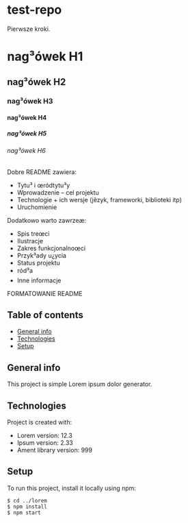 # test-repo

Pierwsze kroki.

# nag³ówek H1
## nag³ówek H2
### nag³ówek H3
#### nag³ówek H4
##### nag³ówek H5
###### nag³ówek H6

Dobre README zawiera:

- Tytu³ i œródtytu³y
- Wprowadzenie – cel projektu
- Technologie + ich wersje (jêzyk, frameworki, biblioteki itp)
- Uruchomienie

Dodatkowo warto zawrzeæ:

- Spis treœci
- Ilustracje
- Zakres funkcjonalnoœci
- Przyk³ady u¿ycia
- Status projektu
- ród³a
- Inne informacje

FORMATOWANIE README

## Table of contents
* [General info](#general-info)
* [Technologies](#technologies)
* [Setup](#setup)

## General info
This project is simple Lorem ipsum dolor generator.
	
## Technologies
Project is created with:
* Lorem version: 12.3
* Ipsum version: 2.33
* Ament library version: 999
	
## Setup
To run this project, install it locally using npm:

```
$ cd ../lorem
$ npm install
$ npm start
```

